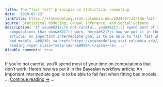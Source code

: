```yaml
---
title: The “fail fast” principle in statistical computing
date: '2024-07-23'
linkTitle: https://statmodeling.stat.columbia.edu/2024/07/23/the-fail-fast-principle-in-statistical-computing/
source: Statistical Modeling, Causal Inference, and Social Science
description: 'If you&#8217;re not careful, you&#8217;ll spend most of your time on
  computations that don&#8217;t work. Here&#8217;s how we put it in the Bayesian workflow
  article: An important intermediate goal is to be able to fail fast when fitting
  bad models. &#8230; <a href="https://statmodeling.stat.columbia.edu/2024/07/23/the-fail-fast-principle-in-statistical-computing/">Continue
  reading <span class="meta-nav">&#8594;</span></a> ...'
disable_comments: true
---
```

If you&#8217;re not careful, you&#8217;ll spend most of your time on computations that don&#8217;t work. Here&#8217;s how we put it in the Bayesian workflow article: An important intermediate goal is to be able to fail fast when fitting bad models. &#8230; <a href="https://statmodeling.stat.columbia.edu/2024/07/23/the-fail-fast-principle-in-statistical-computing/">Continue reading <span class="meta-nav">&#8594;</span></a> ...